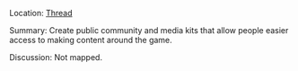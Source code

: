 Location: [Thread](https://discord.com/channels/1092928496474521700/1143038247891648642)

Summary:
Create public community and media kits that allow people easier access to making content around the game. 

Discussion:
Not mapped.